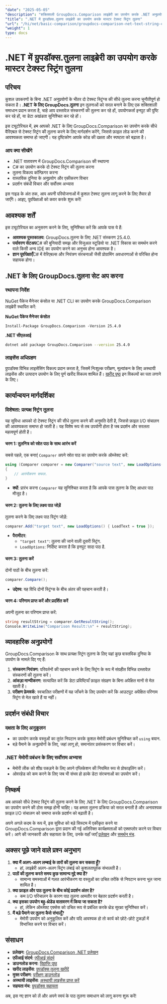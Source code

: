 ```yaml
---
"date": "2025-05-05"
"description": "शक्तिशाली GroupDocs.Comparison लाइब्रेरी का उपयोग करके .NET अनुप्रयोगों में टेक्स्ट स्ट्रिंग्स की कुशलतापूर्वक तुलना करना सीखें। इस विस्तृत ट्यूटोरियल के साथ अपने कोड को सुव्यवस्थित करें।"
"title": ".NET में ग्रुपडॉक्स.तुलना लाइब्रेरी का उपयोग करके मास्टर टेक्स्ट स्ट्रिंग तुलना"
"url": "/hi/net/basic-comparison/groupdocs-comparison-net-text-string-compare/"
"weight": 1
type: docs
---
```

# .NET में ग्रुपडॉक्स.तुलना लाइब्रेरी का उपयोग करके मास्टर टेक्स्ट स्ट्रिंग तुलना

## परिचय

कुशल उपकरणों के बिना .NET अनुप्रयोगों के भीतर दो टेक्स्ट स्ट्रिंग्स की सीधे तुलना करना चुनौतीपूर्ण हो सकता है। **.NET के लिए GroupDocs.तुलना** इन तुलनाओं को सरल बनाने के लिए एक शक्तिशाली समाधान प्रदान करता है, चाहे आप दस्तावेज़ संस्करणों की तुलना कर रहे हों, उपयोगकर्ता इनपुट की पुष्टि कर रहे हों, या डेटा अखंडता सुनिश्चित कर रहे हों।

इस ट्यूटोरियल में, हम आपको .NET के लिए GroupDocs.Comparison का उपयोग करके सीधे वैरिएबल से टेक्स्ट स्ट्रिंग की तुलना करने के लिए मार्गदर्शन करेंगे, जिससे फ़ाइल लोड करने की आवश्यकता समाप्त हो जाएगी। यह दृष्टिकोण आपके कोड की दक्षता और स्पष्टता को बढ़ाता है।

### आप क्या सीखेंगे
- .NET वातावरण में GroupDocs.Comparison की स्थापना
- C# का उपयोग करके दो टेक्स्ट स्ट्रिंग की तुलना करना
- तुलना विकल्प कॉन्फ़िगर करना
- वास्तविक दुनिया के अनुप्रयोग और एकीकरण विचार
- प्रदर्शन संबंधी विचार और सर्वोत्तम अभ्यास

इस गाइड के अंत तक, आप अपनी परियोजनाओं में कुशल टेक्स्ट तुलना लागू करने के लिए तैयार हो जाएँगे। आइए, पूर्वापेक्षाओं को कवर करके शुरू करें!

## आवश्यक शर्तें

इस ट्यूटोरियल का अनुसरण करने के लिए, सुनिश्चित करें कि आपके पास ये हैं:

- **आवश्यक पुस्तकालय**: GroupDocs.तुलना के लिए .NET संस्करण 25.4.0.
- **पर्यावरण सेटअप**C# की बुनियादी समझ और विजुअल स्टूडियो या .NET विकास का समर्थन करने वाले किसी अन्य IDE का उपयोग करने का अनुभव होना आवश्यक है।
- **ज्ञान पूर्वापेक्षाएँ**C# में वेरिएबल्स और नियंत्रण संरचनाओं जैसी प्रोग्रामिंग अवधारणाओं से परिचित होना सहायक होगा।

## .NET के लिए GroupDocs.तुलना सेट अप करना

### स्थापना निर्देश

NuGet पैकेज मैनेजर कंसोल या .NET CLI का उपयोग करके GroupDocs.Comparison लाइब्रेरी स्थापित करें:

**NuGet पैकेज मैनेजर कंसोल**
```shell
Install-Package GroupDocs.Comparison -Version 25.4.0
```

**.NET सीएलआई**
```bash
dotnet add package GroupDocs.Comparison --version 25.4.0
```

### लाइसेंस अधिग्रहण

ग्रुपडॉक्स विभिन्न लाइसेंसिंग विकल्प प्रदान करता है, जिसमें निःशुल्क परीक्षण, मूल्यांकन के लिए अस्थायी लाइसेंस और उत्पादन उपयोग के लिए पूर्ण खरीद विकल्प शामिल हैं। [खरीद पृष्ठ](https://purchase.groupdocs.com/buy) इन विकल्पों का पता लगाने के लिए।

## कार्यान्वयन मार्गदर्शिका

### विशेषता: प्रत्यक्ष स्ट्रिंग तुलना

यह सुविधा आपको दो टेक्स्ट स्ट्रिंग की सीधे तुलना करने की अनुमति देती है, जिससे फ़ाइल I/O संचालन की आवश्यकता समाप्त हो जाती है। यह विशेष रूप से तब उपयोगी होता है जब प्रदर्शन और सरलता महत्वपूर्ण होती है।

#### चरण 1: तुलनित्र को स्रोत पाठ के साथ आरंभ करें
सबसे पहले, एक बनाएं `Comparer` अपने स्रोत पाठ का उपयोग करके ऑब्जेक्ट करें:

```csharp
using (Comparer comparer = new Comparer("source text", new LoadOptions() { LoadText = true }))
{
    // आरंभीकरण सफल.
}
```
- **क्यों**: प्रारंभ करना `Comparer` यह सुनिश्चित करता है कि आपके पास तुलना के लिए आधार पाठ मौजूद है।

#### चरण 2: तुलना के लिए लक्ष्य पाठ जोड़ें
तुलना करने के लिए लक्ष्य पाठ स्ट्रिंग जोड़ें:

```csharp
comparer.Add("target text", new LoadOptions() { LoadText = true });
```
- **पैरामीटर**:
  - `"target text"`: तुलना की जाने वाली दूसरी स्ट्रिंग.
  - `LoadOptions`: निर्दिष्ट करता है कि इनपुट सादा पाठ है.

#### चरण 3: तुलना करें
दोनों पाठों के बीच तुलना करें:

```csharp
comparer.Compare();
```
- **उद्देश्य**: यह विधि दोनों स्ट्रिंग्स के बीच अंतर की पहचान करती है।

#### चरण 4: परिणाम प्राप्त करें और प्रदर्शित करें
अपनी तुलना का परिणाम प्राप्त करें:

```csharp
string resultString = comparer.GetResultString();
Console.WriteLine("Comparison Result:\n" + resultString);
```

## व्यावहारिक अनुप्रयोगों

GroupDocs.Comparison के साथ प्रत्यक्ष स्ट्रिंग तुलना के लिए यहां कुछ वास्तविक दुनिया के उपयोग के मामले दिए गए हैं:

1. **संस्करण नियंत्रण**: परिवर्तनों की पहचान करने के लिए स्ट्रिंग के रूप में संग्रहीत विभिन्न दस्तावेज़ संस्करणों की तुलना करें।
2. **आंकड़ा मान्यीकरण**: सत्यापित करें कि डेटा प्रविष्टियाँ फ़ाइल संग्रहण के बिना अपेक्षित मानों से मेल खाती हैं।
3. **परीक्षण फ्रेमवर्क**: स्वचालित परीक्षणों में यह जाँचने के लिए उपयोग करें कि आउटपुट अपेक्षित परिणाम स्ट्रिंग से मेल खाते हैं या नहीं।

## प्रदर्शन संबंधी विचार

### दक्षता के लिए अनुकूलन
- का उपयोग करके वस्तुओं का तुरंत निपटान करके कुशल मेमोरी प्रबंधन सुनिश्चित करें `using` बयान.
- बड़े पैमाने के अनुप्रयोगों के लिए, जहां लागू हो, समानांतर प्रसंस्करण पर विचार करें।

### .NET मेमोरी प्रबंधन के लिए सर्वोत्तम अभ्यास
- मेमोरी लीक को शीघ्र पकड़ने के लिए अपने एप्लिकेशन की नियमित रूप से प्रोफाइलिंग करें।
- ओवरहेड को कम करने के लिए जब भी संभव हो हल्के डेटा संरचनाओं का उपयोग करें।

## निष्कर्ष

अब आपको सीधे टेक्स्ट स्ट्रिंग की तुलना करने के लिए .NET के लिए GroupDocs.Comparison का उपयोग करने की ठोस समझ होनी चाहिए। यह क्षमता तुलना प्रक्रिया को सरल बनाती है और अनावश्यक फ़ाइल I/O संचालन को समाप्त करके प्रदर्शन को बढ़ाती है।

अपने अगले कदम के रूप में, इस सुविधा को बड़े सिस्टम में एकीकृत करने या GroupDocs.Comparison द्वारा प्रदान की गई अतिरिक्त कार्यक्षमताओं को एक्सप्लोर करने पर विचार करें। आगे की जानकारी और सहायता के लिए, उनके यहाँ जाएँ [प्रलेखन](https://docs.groupdocs.com/comparison/net/) और [समर्थन मंच](https://forum.groupdocs.com/c/comparison/).

## अक्सर पूछे जाने वाले प्रश्न अनुभाग

1. **क्या मैं अलग-अलग लम्बाई के तारों की तुलना कर सकता हूँ?**
   - हां, लाइब्रेरी अलग-अलग स्ट्रिंग लंबाई को कुशलतापूर्वक संभालती है।
2. **पाठों की तुलना करते समय कुछ सामान्य मुद्दे क्या हैं?**
   - सामान्य समस्याओं में गलत आरंभीकरण या वस्तुओं का उचित तरीके से निपटान करना भूल जाना शामिल है।
3. **क्या फ़ाइल और पाठ तुलना के बीच कोई प्रदर्शन अंतर है?**
   - कम I/O परिचालन के कारण पाठ तुलना आमतौर पर बेहतर प्रदर्शन करती है।
4. **क्या इसका उपयोग बहु-थ्रेडेड वातावरण में किया जा सकता है?**
   - हां, लेकिन ऑब्जेक्ट एक्सेस को उचित रूप से प्रबंधित करके थ्रेड सुरक्षा सुनिश्चित करें।
5. **मैं बड़े पैमाने पर तुलना कैसे संभालूँ?**
   - मेमोरी उपयोग को अनुकूलित करें और यदि आवश्यक हो तो कार्य को छोटे-छोटे टुकड़ों में विभाजित करने पर विचार करें।

## संसाधन
- **प्रलेखन**: [GroupDocs.Comparison .NET प्रलेखन](https://docs.groupdocs.com/comparison/net/)
- **एपीआई संदर्भ**: [एपीआई संदर्भ](https://reference.groupdocs.com/comparison/net/)
- **डाउनलोड करना**: [विज्ञप्ति पृष्ठ](https://releases.groupdocs.com/comparison/net/)
- **खरीद लाइसेंस**: [ग्रुपडॉक्स तुलना खरीदें](https://purchase.groupdocs.com/buy)
- **मुफ्त परीक्षण**: [परीक्षण डाउनलोड](https://releases.groupdocs.com/comparison/net/)
- **अस्थायी लाइसेंस**: [अस्थायी लाइसेंस प्राप्त करें](https://purchase.groupdocs.com/temporary-license/)
- **सहयता मंच**: [ग्रुपडॉक्स सहायता](https://forum.groupdocs.com/c/comparison/)

अब, इस नए ज्ञान को लें और अपने स्वयं के पाठ तुलना समाधान को लागू करना शुरू करें!